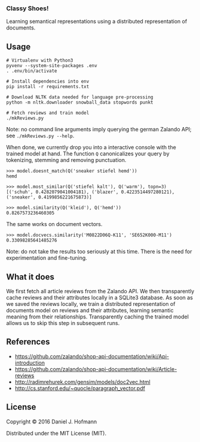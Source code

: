 ### Classy Shoes!

Learning semantical representations using a distributed representation of documents.


## Usage

    # Virtualenv with Python3
    pyvenv --system-site-packages .env
    . .env/bin/activate

    # Install dependencies into env
    pip install -r requirements.txt

    # Download NLTK data needed for language pre-processing
    python -m nltk.downloader snowball_data stopwords punkt

    # Fetch reviews and train model
    ./mkReviews.py

Note: no command line arguments imply querying the german Zalando API; see `./mkReviews.py --help`.

When done, we currently drop you into a interactive console with the trained model at hand.
The function `Q` canonicalizes your query by tokenizing, stemming and removing punctuation.

    >>> model.doesnt_match(Q('sneaker stiefel hemd'))
    hemd

    >>> model.most_similar(Q('stiefel kalt'), Q('warm'), topn=3)
    [('schuh', 0.4282079041004181), ('blazer', 0.4223514497280121), ('sneaker', 0.4199856221675873)]

    >>> model.similarity(Q('kleid'), Q('hemd'))
    0.8267573236460305

The same works on document vectors.

    >>> model.docvecs.similarity('M0822D06Q-K11', 'SE652K000-M11')
    0.33098285641485276


Note: do not take the results too seriously at this time. There is the need for experimentation and fine-tuning.


## What it does

We first fetch all article reviews from the Zalando API.
We then transparently cache reviews and their attributes locally in a SQLite3 database.
As soon as we saved the reviews locally, we train a distributed representation of documents model on reviews and their attributes, learning semantic meaning from their relationships.
Transparently caching the trained model allows us to skip this step in subsequent runs.


## References

- https://github.com/zalando/shop-api-documentation/wiki/Api-introduction
- https://github.com/zalando/shop-api-documentation/wiki/Article-reviews
- http://radimrehurek.com/gensim/models/doc2vec.html
- http://cs.stanford.edu/~quocle/paragraph_vector.pdf


## License

Copyright © 2016 Daniel J. Hofmann

Distributed under the MIT License (MIT).
